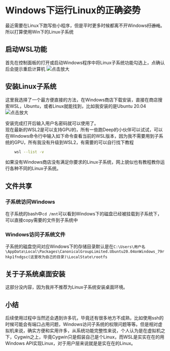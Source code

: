 # Windows下运行Linux的正确姿势


最近需要在Linux下跑写些小程序，但是平时更多时候都离不开Windows~~打游戏~~。所以打算使用Win下的Linux子系统

<!--more-->

## 启动WSL功能
首先在控制面板的打开或启动Windows程序中将Linux子系统功能勾选上，点确认后会提示重启计算机
![点击放大](https://cdn.jsdelivr.net/gh/xxy-im/storage@gh-pages/images/control-panel.png "控制面板->程序->启动或关闭Windows功能")  


## 安装Linux子系统
这里我选择了一个最方便直接的方法，在Windows商店下载安装，直接在商店搜索WSL，Ubuntu，或者Linux就能找到，比如我安装的是Ubuntu 20.04
![点击放大](https://cdn.jsdelivr.net/gh/xxy-im/storage@gh-pages/images/ubuntu-wsl.png "安装Ubuntu子系统")

安装完成打开后输入用户名密码就可以使用了。  
现在最新的WSL2是可以支持GPU的，所有一些跑Deep的小伙伴可以试试，可以在Windows命令行中输入如下命令查看当前的WSL版本，因为我不需要用到子系统的GPU，所有我没有升级到WSL2，有需要的可以自行找下教程
```bash
    wsl --list -v
``` 
如果没有Windows商店没有满足你要求的Linux子系统，网上貌似也有教程教你运行各种不同的Linux子系统。
## 文件共享
### 子系统访问Windows
在子系统的bash中``` cd /mnt ```可以看到Windows下的磁盘已经被挂载到子系统下，可以直接copy需要的文件到子系统中
### Windows访问子系统文件
子系统的磁盘空间对应Windows下的存储目录默认是在``` C:\Users\用户名\AppData\Local\Packages\CanonicalGroupLimited.Ubuntu20.04onWindows_79rhkp1fndgsc(这里改为自己的目录)\LocalState\rootfs ``` 

## 关于子系统桌面安装  
这部分没内容，因为我并不推荐为Linux子系统安装桌面环境。  

## 小结
后续使用过程中当然还会遇到许多坑，毕竟还有很多地方不成熟，比如使用ssh的时候可能会有端口占用问题，Windows访问子系统的权限问题等等。但是相对虚拟机来说，确实方便和实用许多，从系统功能完整性来说，个人认为是在虚拟机之下，Cygwin之上，毕竟Cygwin只是假装自己是个Linux，而WSL是实实在在的用Windows API实现Linux，对于用户层来说就是是实在在的Linux。

